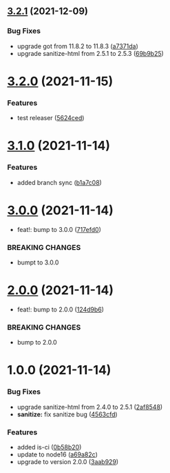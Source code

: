 ## [3.2.1](https://github.com/antoniomuso/web-monitoring/compare/v3.2.0...v3.2.1) (2021-12-09)


### Bug Fixes

* upgrade got from 11.8.2 to 11.8.3 ([a7371da](https://github.com/antoniomuso/web-monitoring/commit/a7371dac1ebf3a2cde79b3032143e262f79412c6))
* upgrade sanitize-html from 2.5.1 to 2.5.3 ([69b9b25](https://github.com/antoniomuso/web-monitoring/commit/69b9b255d26d2095ff27ea5e9664b9e83fb3f84a))

# [3.2.0](https://github.com/antoniomuso/web-monitoring/compare/v3.1.0...v3.2.0) (2021-11-15)


### Features

* test releaser ([5624ced](https://github.com/antoniomuso/web-monitoring/commit/5624cedb9a4943a52c023166b377f99baf31e3c3))

# [3.1.0](https://github.com/antoniomuso/web-monitoring/compare/v3.0.0...v3.1.0) (2021-11-14)


### Features

* added branch sync ([b1a7c08](https://github.com/antoniomuso/web-monitoring/commit/b1a7c08c2f01f3a0c3fcfe8828c6342c4f12f0b0))

# [3.0.0](https://github.com/antoniomuso/web-monitoring/compare/v2.0.0...v3.0.0) (2021-11-14)


* feat!: bump to 3.0.0 ([717efd0](https://github.com/antoniomuso/web-monitoring/commit/717efd0db716c53e5cf4182a6b2ded5bd071752e))


### BREAKING CHANGES

* bumpt to 3.0.0

# [2.0.0](https://github.com/antoniomuso/web-monitoring/compare/v1.0.0...v2.0.0) (2021-11-14)


* feat!: bump to 2.0.0 ([124d9b6](https://github.com/antoniomuso/web-monitoring/commit/124d9b60507cf76d63794a3246e94d5e3bbc2446))


### BREAKING CHANGES

* bump to 2.0.0

# 1.0.0 (2021-11-14)


### Bug Fixes

* upgrade sanitize-html from 2.4.0 to 2.5.1 ([2af8548](https://github.com/antoniomuso/web-monitoring/commit/2af8548b89dcc3df401ac5d0a8cfc7f4fddeb26a))
* **sanitize:** fix sanitize bug ([4563cfd](https://github.com/antoniomuso/web-monitoring/commit/4563cfd82b53aadef0fdd14d0be3bcea178ebd0d))


### Features

* added is-ci ([0b58b20](https://github.com/antoniomuso/web-monitoring/commit/0b58b20aa2a4e18e6042d85c2fbe6f3cedb53335))
* update to node16 ([a69a82c](https://github.com/antoniomuso/web-monitoring/commit/a69a82c411e9166b4efc2a9d818ae23620247def))
* upgrade to version 2.0.0 ([3aab929](https://github.com/antoniomuso/web-monitoring/commit/3aab9292d6a9b42cda7c7ca4a034174661613248))
